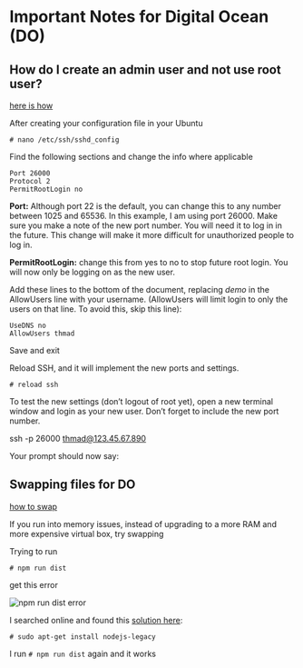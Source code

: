 # Important Notes for Digital Ocean (DO)

## How do I create an admin user and not use root user?
[here is how](https://www.digitalocean.com/community/tutorials/initial-server-setup-with-ubuntu-12-04)

After creating your configuration file in your Ubuntu

`# nano /etc/ssh/sshd_config`

Find the following sections and change the info where applicable
```
Port 26000
Protocol 2
PermitRootLogin no
```

**Port:** Although port 22 is the default, you can change this to any number between 1025 and 65536. In this example, I am using port 26000. Make sure you make a note of the new port number. You will need it to log in in the future. This change will make it more difficult for unauthorized people to log in.

**PermitRootLogin:** change this from yes to no to stop future root login. You will now only be logging on as the new user.

Add these lines to the bottom of the document, replacing *demo* in the AllowUsers line with your username. (AllowUsers will limit login to only the users on that line. To avoid this, skip this line):

```
UseDNS no
AllowUsers thmad
```

Save and exit

Reload SSH, and it will implement the new ports and settings.

`# reload ssh`

To test the new settings (don’t logout of root yet), open a new terminal window and login as your new user.
Don’t forget to include the new port number.

ssh -p 26000 thmad@123.45.67.890

Your prompt should now say:

## Swapping files for DO
[how to swap](https://www.digitalocean.com/community/tutorials/how-to-add-swap-on-ubuntu-14-04)

If you run into memory issues, instead of upgrading to a more RAM and more expensive virtual box, try swapping

Trying to run

`# npm run dist`

get this error

![npm run dist error](https://i.imgur.com/mhGITP0.png)

I searched online and found this [solution here](https://github.com/nodejs/node-v0.x-archive/issues/3911#issuecomment-18951288):

`# sudo apt-get install nodejs-legacy`

I run `# npm run dist` again and it works


